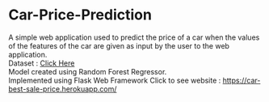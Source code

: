 # Car-Price-Prediction
A simple web application used to predict the price of a car when the values of the features of the car are given as input by the user to the web application.<br/>
Dataset : [Click Here](https://www.kaggle.com/nehalbirla/vehicle-dataset-from-cardekho)<br/>
Model created using Random Forest Regressor.<br/>
Implemented using Flask Web Framework
Click to see website : https://car-best-sale-price.herokuapp.com/
